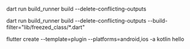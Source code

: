 dart run build_runner build --delete-conflicting-outputs

dart run build_runner build --delete-conflicting-outputs --build-filter="lib/freezed_class/*.dart"

flutter create --template=plugin --platforms=android,ios -a kotlin hello
